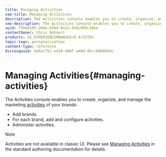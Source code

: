 ```yaml
---
title: Managing Activities
seo-title: Managing Activities
description: The Activities console enables you to create, organize, and manage the marketing activities of your brands.
seo-description: The Activities console enables you to create, organize, and manage the marketing activities of your brands.
uuid: f70e9189-204e-436d-9a1e-42dc994c18ba
contentOwner: Chris Bohnert
products: SG_EXPERIENCEMANAGER/6.4/SITES
topic-tags: personalization
content-type: reference
discoiquuid: be6ac751-ed10-468f-a40d-45cc89b9b59c
---
```


# Managing Activities{#managing-activities}

The Activities console enables you to create, organize, and manage the marketing [activities](/help/sites-classic-ui-authoring/classic-personalization.md#main-pars-title-44) of your brands:

* Add brands. 
* For each brand, add and configure activities. 
* Administer activities.

>[!NOTE]
>
>Activities are not available in classic UI. Please see [Managing Activities](/help/sites-authoring/activitylib.md) in the standard authoring documentation for details.

